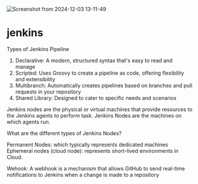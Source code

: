 ![Screenshot from 2024-12-03 13-11-49](https://github.com/user-attachments/assets/afc0a941-7827-4670-b994-e30e9d18a5ba)
# jenkins
Types of Jenkins Pipeline
1. Declarative: A modern, structured syntax that's easy to read and manage 
2. Scripted: Uses Groovy to create a pipeline as code, offering flexibility and extensibility 
3. Multibranch: Automatically creates pipelines based on branches and pull requests in your repository 
4. Shared Library: Designed to cater to specific needs and scenarios 

Jenkins nodes are the physical or virtual machines that provide resources to the Jenkins agents to perform task. Jenkins Nodes are the machines on which agents run.

What are the different types of Jenkins Nodes?

Permanent Nodes:  which typically represents dedicated machines
Ephemeral nodes (cloud node): represents short-lived environments in Cloud.

Wehook: A webhook is a mechanism that allows GitHub to send real-time notifications to Jenkins when a change is made to a repository







